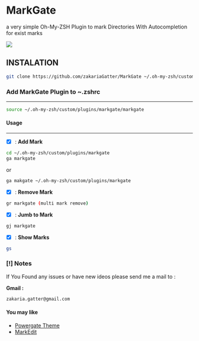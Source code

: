 
# MarkGate

a very simple Oh-My-ZSH Plugin to mark Directories With Autocompletion for exist marks

![](https://asciinema.org/a/1vT0VaYFveXzKwlM94rs6871P)

## INSTALATION

```sh
git clone https://github.com/zakariaGatter/MarkGate ~/.oh-my-zsh/custom/plugins/markgate
```

### Add MarkGate Plugin to ~.zshrc

---

```sh
source ~/.oh-my-zsh/custom/plugins/markgate/markgate
```

#### Usage

---

* [X] : **Add Mark**

```sh
cd ~/.oh-my-zsh/custom/plugins/markgate
ga markgate
```

or

``` sh
ga makgate ~/.oh-my-zsh/custom/plugins/markgate
```

* [X] : **Remove Mark**
```sh
gr markgate (multi mark remove)
```

* [X] : **Jumb to Mark**
```sh
gj markgate
```
* [X] : **Show Marks**

 ```sh
gs
 ```

### [!] Notes

If You Found any issues or have new ideos please send me a mail to :

**Gmail :**

``` bash
zakaria.gatter@gmail.com

```

#### You may like 

 * [Powergate Theme](https://github.com/zakariaGatter/Powergate)
 * [MarkEdit](https://github.com/zakariaGatter/MarkEdit)
